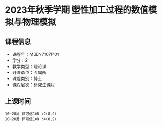 # 2023年秋季学期 塑性加工过程的数值模拟与物理模拟 






## 课程信息

- 课程号：MSEN7107P.01
- 学分：2
- 教学类型：理论课
- 开课单位：金属所
- 课程类别：博士
- 课程层次：研究生课程

## 上课时间

```
10~20周 郭可信108 :2(8,9)
10~20周 郭可信108 :4(8,9)
```

